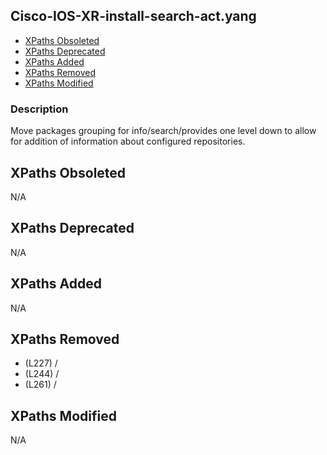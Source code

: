 ## Cisco-IOS-XR-install-search-act.yang

- [XPaths Obsoleted](#xpaths-obsoleted)
- [XPaths Deprecated](#xpaths-deprecated)
- [XPaths Added](#xpaths-added)
- [XPaths Removed](#xpaths-removed)
- [XPaths Modified](#xpaths-modified)

### Description

Move packages grouping for info/search/provides one level down to allow for addition of information about configured repositories.

## XPaths Obsoleted

N/A

## XPaths Deprecated

N/A

## XPaths Added

N/A

## XPaths Removed

- (L227)	/
- (L244)	/
- (L261)	/

## XPaths Modified

N/A

